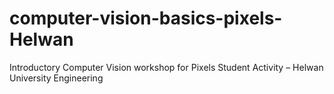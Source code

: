 # computer-vision-basics-pixels-Helwan
Introductory Computer Vision workshop for Pixels Student Activity – Helwan University Engineering
